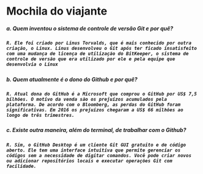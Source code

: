# **Mochila do viajante**

##### a. **Quem inventou o sistema de controle de versão Git e por quê?**

##### ```R. Ele foi criado por Linus Torvalds, que é mais conhecido por outra criação, o Linux. Linus desenvolveu o Git após ter ficado insatisfeito com uma mudança de licença de utilização do BitKeeper, o sistema de controle de versão que era utilizado por ele e pela equipe que desenvolvia o Linux```

##### b. **Quem atualmente é o dono do Github e por quê?**

##### ```R. Atual dona do GitHub é a Microsoft que comprou o GitHub por US$ 7,5 bilhões. O motivo da venda são os prejuízos acumulados pela plataforma. De acordo com o Bloomberg, as perdas do GitHub foram significativas. Em 2016 os prejuízos chegaram a US$ 66 milhões ao longo de três trimestres.```

##### c. **Existe outra maneira, além do terminal, de trabalhar com o Github?**

##### ```R. Sim, o GitHub Desktop é um cliente Git GUI gratuito e de código aberto. Ele tem uma interface intuitiva que permite gerenciar os códigos sem a necessidade de digitar comandos. Você pode criar novos ou adicionar repositórios locais e executar operações Git com facilidade.```
